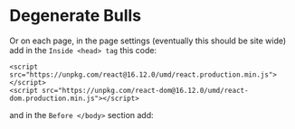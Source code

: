 # Degenerate Bulls

Or on each page, in the page settings (eventually this should be site wide) add in the `Inside <head> tag`
this code: 
```
<script src="https://unpkg.com/react@16.12.0/umd/react.production.min.js"></script>
<script src="https://unpkg.com/react-dom@16.12.0/umd/react-dom.production.min.js"></script>
```

and in the `Before </body>` section add: 
<script src="https://your-deploy-server.com/bundle.js"></script>
